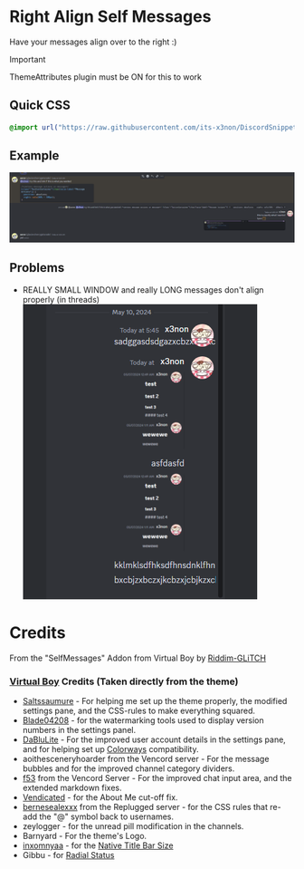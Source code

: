 # Right Align Self Messages
Have your messages align over to the right :)

> [!IMPORTANT]  
> ThemeAttributes plugin must be ON for this to work

## Quick CSS
```css
@import url("https://raw.githubusercontent.com/its-x3non/DiscordSnippets/main/CSS%20Addons/Right%20Align%20Self%20Messages/RightAlign.css"); 
```
## Example
![Right Aligned Messages](images/right-aligned.png)

## Problems
- REALLY SMALL WINDOW and really LONG messages don't align properly (in threads)  
![Issue 1](images/issue1.png)

# Credits
From the "SelfMessages" Addon from Virtual Boy by [Riddim-GLiTCH](https://github.com/Riddim-GLiTCH)
### [Virtual Boy](https://github.com/Riddim-GLiTCH/Virtual-Boy) Credits (Taken directly from the theme)
- [Saltssaumure](https://github.com/Saltssaumure) - For helping me set up the theme properly, the modified settings pane, and the CSS-rules to make everything squared.
- [Blade04208](https://github.com/Blade04208) - for the watermarking tools used to display version numbers in the settings panel.
- [DaBluLite](https://github.com/DaBluLite) - For the improved user account details in the settings pane, and for helping set up [Colorways](https://github.com/DaBluLite/DiscordColorways) compatibility.
- aoithesceneryhoarder from the Vencord server - For the message bubbles and for the improved channel category dividers.
- [f53](https://f53.dev/) from the Vencord Server - For the improved chat input area, and the extended markdown fixes.
- [Vendicated](https://github.com/Vendicated) - for the About Me cut-off fix.
- [bernesealexxx](https://bernesealexxx.carrd.co/) from the Replugged server - for the CSS rules that re-add the "@" symbol back to usernames.
- zeylogger - for the unread pill modification in the channels.
- Barnyard - For the theme's Logo.
- [inxomnyaa](https://github.com/inxomnyaa) - for the [Native Title Bar Size](https://github.com/inxomnyaa/DiscordNativeTitlebarSize)
- Gibbu - for [Radial Status](https://github.com/DiscordStyles/RadialStatus)
